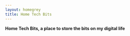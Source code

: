 ```yaml
---
layout: homegrey
title: Home Tech Bits
---
```


__Home Tech Bits, a place to store the bits on my digital life__